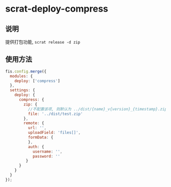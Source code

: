 # scrat-deploy-compress

## 说明

提供打包功能, `scrat release -d zip`

## 使用方法

```javascript
fis.config.merge({
  modules: {
    deploy: ['compress']
  },
  settings: {
    deploy: {
      compress: {
        zip: {
          //不配置该项, 则默认为 ../dist/{name}_v{version}_{timestamp}.zip
          file: '../dist/test.zip'
        },
        remote: {
          url: '',
          uploadField: 'files[]',
          formData: {
          },
          auth: {
            username: '',
            password: ''
         }
      }
    }
  }
});
```